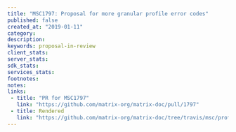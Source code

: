 ```yaml
---
title: "MSC1797: Proposal for more granular profile error codes"
published: false
created_at: "2019-01-11"
category:
description:
keywords: proposal-in-review
client_stats:
server_stats:
sdk_stats:
services_stats:
footnotes:
notes:
links:
 - title: "PR for MSC1797"
   link: "https://github.com/matrix-org/matrix-doc/pull/1797"
 - title: Rendered
   link: "https://github.com/matrix-org/matrix-doc/tree/travis/msc/profile-discovery/proposals/1797-profile-error-codes.md"
---
```

